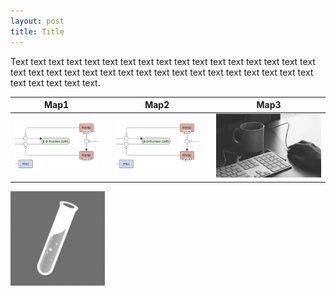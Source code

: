 ```yaml
---
layout: post
title: Title
---
```

Text text text text text text text text text text text text text text text text text text text text text text text text text text text text text text text text text text text text text text text.

 Map1                      |   | Map2                      |   | Map3
:-------------------------:|:-:|:-------------------------:|:-:|:-------------------------:
 ![](/images/test.png)     |   | ![](/images/test.png)     |   | ![](/images/image.png)



<img src="/images/logo.png" style="width:30%;"/>



